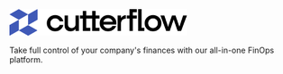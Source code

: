 <img src="/assets/logo.svg" height="48">

Take full control of your company's finances with our all-in-one FinOps platform.
